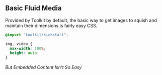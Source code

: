 ## Basic Fluid Media

Provided by Toolkit by default, the basic way to get images to squish and maintain their dimensions is fairly easy CSS.

```scss
@import "toolkit/kickstart";
```

```css
img, video {
  max-width: 100%;
  height: auto;
}
```

<p class="fragment"><em>But Embedded Content Isn't So Easy</em></p>
